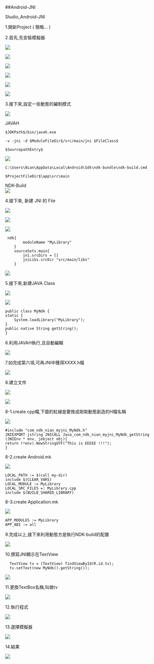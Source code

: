 ##Android-JNI

Studio_Android-JNI  

1.開新Project ( 簡略... )

2.首先,先安裝模擬器

![](https://github.com/nexstar/Parrot/raw/master/Android/Android-JNI/JNI-Picture/1.PNG)

![](https://github.com/nexstar/Parrot/raw/master/Android/Android-JNI/JNI-Picture/2.PNG)

![](https://github.com/nexstar/Parrot/raw/master/Android/Android-JNI/JNI-Picture/3.png)

![](https://github.com/nexstar/Parrot/raw/master/Android/Android-JNI/JNI-Picture/4.png)

![](https://github.com/nexstar/Parrot/raw/master/Android/Android-JNI/JNI-Picture/5.png)

![](https://github.com/nexstar/Parrot/raw/master/Android/Android-JNI/JNI-Picture/6.png)

3.接下來,設定一些動態的編制模式

![](https://github.com/nexstar/Parrot/raw/master/Android/Android-JNI/JNI-Picture/0.png)

JAVAH <br>

	$JDKPath$/bin/javah.exe
	
	-v -jni -d $ModuleFileDir$/src/main/jni $FileClass$
	
	$SourcepathEntry$

![](https://github.com/nexstar/Parrot/raw/master/Android/Android-JNI/JNI-Picture/0-1.png)

	C:\Users\Nian\AppData\Local\Android\Sdk\ndk-bundle\ndk-build.cmd

	$ProjectFileDir$\app\src\main

NDK-Build <br>
![](https://github.com/nexstar/Parrot/raw/master/Android/Android-JNI/JNI-Picture/0-2.png)

4.接下來, 新建 JNI 的 File 

![](https://github.com/nexstar/Parrot/raw/master/Android/Android-JNI/JNI-Picture/7.PNG)

![](https://github.com/nexstar/Parrot/raw/master/Android/Android-JNI/JNI-Picture/8.png)

![](https://github.com/nexstar/Parrot/raw/master/Android/Android-JNI/JNI-Picture/9.PNG)

	 ndk{
            moduleName "MyLibrary"
        }
        sourceSets.main{
            jni.srcDirs = []
            jniLibs.srcDir "src/main/libs"
        }

![](https://github.com/nexstar/Parrot/raw/master/Android/Android-JNI/JNI-Picture/10.png)

5.接下來,新建JAVA Class

![](https://github.com/nexstar/Parrot/raw/master/Android/Android-JNI/JNI-Picture/11.PNG)

![](https://github.com/nexstar/Parrot/raw/master/Android/Android-JNI/JNI-Picture/12.png)

	public class MyNdk {
    static {
        System.loadLibrary("MyLibrary");
    }
    public native String getString();
	}

6.利用JAVAH執行,且自動編輯

![](https://github.com/nexstar/Parrot/raw/master/Android/Android-JNI/JNI-Picture/13.PNG)

7.如完成第六項,可再JNI中獲得XXXX.h檔

![](https://github.com/nexstar/Parrot/raw/master/Android/Android-JNI/JNI-Picture/14.PNG)

8.建立文件

![](https://github.com/nexstar/Parrot/raw/master/Android/Android-JNI/JNI-Picture/15.PNG)

![](https://github.com/nexstar/Parrot/raw/master/Android/Android-JNI/JNI-Picture/16.PNG)

8-1.create cpp檔,下圖的紅線是要換成剛剛動態創造的H檔名稱


![](https://github.com/nexstar/Parrot/raw/master/Android/Android-JNI/JNI-Picture/17.PNG) 

	#include "com_ndk_nian_myjni_MyNdk.h"
	JNIEXPORT jstring JNICALL Java_com_ndk_nian_myjni_MyNdk_getString
  	(JNIEnv * env, jobject obj){
   	return (*env).NewStringUTF("This is EEEEE !!!");
  	}

8-2.create Android.mk 

![](https://github.com/nexstar/Parrot/raw/master/Android/Android-JNI/JNI-Picture/18.PNG) 

	LOCAL_PATH := $(call my-dir)
	include $(CLEAR_VARS)
	LOCAL_MODULE := MyLibrary
	LOCAL_SRC_FILES =: MyLibrary.cpp
	include $(BUILD_SHARED_LIBRARY)


8-3.create Application.mk

![](https://github.com/nexstar/Parrot/raw/master/Android/Android-JNI/JNI-Picture/19.PNG)
	
	APP_MODULES := MyLibrary
	APP_ABI := all

9.完成以上,接下來利用動態方是執行NDK-build的配置

![](https://github.com/nexstar/Parrot/raw/master/Android/Android-JNI/JNI-Picture/24.PNG)

10.撰寫JNI顯示在TextView

	  TextView tv = (TextView) findViewById(R.id.tv);
      tv.setText(new MyNdk().getString());

![](https://github.com/nexstar/Parrot/raw/master/Android/Android-JNI/JNI-Picture/20.PNG)

11.更換TextBox名稱,叫做tv

![](https://github.com/nexstar/Parrot/raw/master/Android/Android-JNI/JNI-Picture/21.PNG)

12.執行程式

![](https://github.com/nexstar/Parrot/raw/master/Android/Android-JNI/JNI-Picture/22.PNG)

13.選擇模擬器

![](https://github.com/nexstar/Parrot/raw/master/Android/Android-JNI/JNI-Picture/23.png)

14.結果

![](https://github.com/nexstar/Parrot/raw/master/Android/Android-JNI/JNI-Picture/25.png)
